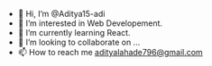 - 👋 Hi, I’m @Aditya15-adi
- 👀 I’m interested in Web Developement.
- 🌱 I’m currently learning React.
- 💞️ I’m looking to collaborate on ...
- 📫 How to reach me adityalahade796@gmail.com

<!---
Aditya15-adi/Aditya15-adi is a ✨ special ✨ repository because its `README.md` (this file) appears on your GitHub profile.
You can click the Preview link to take a look at your changes.
--->
